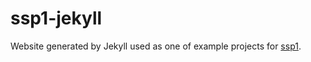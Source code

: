 # ssp1-jekyll

Website generated by Jekyll used as one of example projects for [ssp1](https://github.com/haxpor/ssp1).
